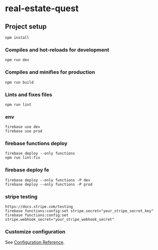 # real-estate-quest

## Project setup
```
npm install
```

### Compiles and hot-reloads for development
```
npm run dev
```

### Compiles and minifies for production
```
npm run build
```

### Lints and fixes files
```
npm run lint
```

### env
```
firebase use dev
firebase use prod
```

### firebase functions deploy
```
firebase deploy --only functions
npm run lint:fix
```

### firebase deploy fe
```
firebase deploy --only functions -P dev
firebase deploy --only functions -P prod

```

### stripe testing
```
https://docs.stripe.com/testing
firebase functions:config:set stripe.secret="your_stripe_secret_key"
firebase functions:config:set stripe.webhook_secret="your_stripe_webhook_secret"

```

### Customize configuration
See [Configuration Reference](https://cli.vuejs.org/config/).
